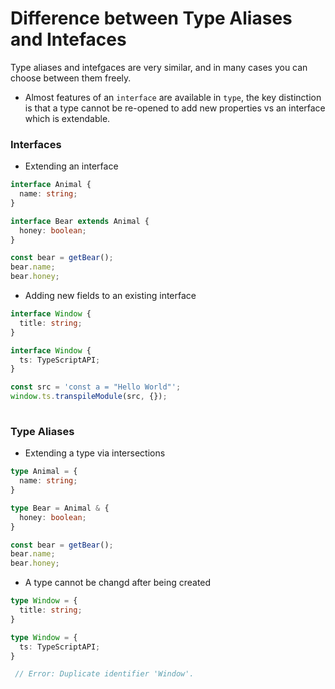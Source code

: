 # Difference between Type Aliases and Intefaces

Type aliases and intefgaces are very similar, and in many cases you can choose between them freely. 

- Almost features of an `interface` are available in `type`, the key distinction is that a type cannot be re-opened to add new properties vs an interface which is extendable.

### Interfaces

- Extending an interface

```ts
interface Animal {
  name: string;
}

interface Bear extends Animal {
  honey: boolean;
}

const bear = getBear();
bear.name;
bear.honey;
```

- Adding new fields to an existing interface

```ts
interface Window {
  title: string;
}

interface Window {
  ts: TypeScriptAPI;
}

const src = 'const a = "Hello World"';
window.ts.transpileModule(src, {});
        
```

### Type Aliases

- Extending a type via intersections

```ts
type Animal = {
  name: string;
}

type Bear = Animal & { 
  honey: boolean;
}

const bear = getBear();
bear.name;
bear.honey;
```

- A type cannot be changd after being created

```ts
type Window = {
  title: string;
}

type Window = {
  ts: TypeScriptAPI;
}

 // Error: Duplicate identifier 'Window'.
     
```